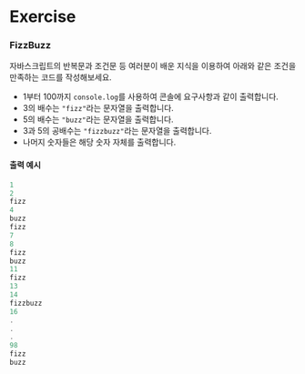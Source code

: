 # Exercise

### FizzBuzz

자바스크립트의 반복문과 조건문 등 여러분이 배운 지식을 이용하여 아래와 같은 조건을 만족하는 코드를 작성해보세요.

* 1부터 100까지 `console.log`를 사용하여 콘솔에 요구사항과 같이 출력합니다.
* 3의 배수는 `"fizz"`라는 문자열을 출력합니다.
* 5의 배수는 `"buzz"`라는 문자열을 출력합니다.
* 3과 5의 공배수는 `"fizzbuzz"`라는 문자열을 출력합니다.
* 나머지 숫자들은 해당 숫자 자체를 출력합니다.

#### 출력 예시

```javascript
1
2
fizz
4
buzz
fizz
7
8
fizz
buzz
11
fizz
13
14
fizzbuzz
16
.
.
.
98
fizz
buzz
```

